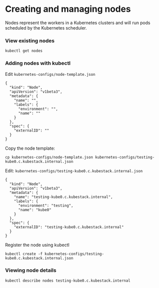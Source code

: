# Creating and managing nodes

Nodes represent the workers in a Kubernetes clusters and will run pods scheduled by the Kubernetes scheduler.

### View existing nodes

```
kubectl get nodes
```

### Adding nodes with kubectl

Edit `kubernetes-configs/node-template.json`

``` 
{
  "kind": "Node",
  "apiVersion": "v1beta3",
  "metadata": {
    "name": "",
    "labels": {
      "environment": "",
      "name": ""
    }
  },
  "spec": {
    "externalID": ""
  }
}
```

Copy the node template:

```
cp kubernetes-configs/node-template.json kubernetes-configs/testing-kube0.c.kubestack.internal.json
```

Edit: `kubernetes-configs/testing-kube0.c.kubestack.internal.json`

```
{
  "kind": "Node",
  "apiVersion": "v1beta3",
  "metadata": {
    "name": "testing-kube0.c.kubestack.internal",
    "labels": {
      "environment": "testing",
      "name": "kube0"
    }
  },
  "spec": {
    "externalID": "testing-kube0.c.kubestack.internal"
  }
}
```

Register the node using kubectl

```
kubectl create -f kubernetes-configs/testing-kube0.c.kubestack.internal.json
```

### Viewing node details

```
kubectl describe nodes testing-kube0.c.kubestack.internal
```

